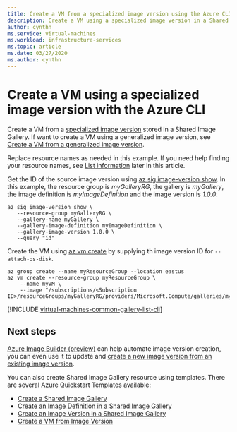 ```yaml
---
title: Create a VM from a specialized image version using the Azure CLI
description: Create a VM using a specialized image version in a Shared Image Gallery using the Azure CLI.
author: cynthn
ms.service: virtual-machines
ms.workload: infrastructure-services
ms.topic: article
ms.date: 03/27/2020
ms.author: cynthn
---
```


# Create a VM using a specialized image version with the Azure CLI

Create a VM from a [specialized image version](https://docs.microsoft.com/azure/virtual-machines/linux/shared-image-galleries#generalized-and-specialized-images) stored in a Shared Image Gallery. If want to create a VM using a generalized image version, see [Create a VM from a generalized image version](vm-generalized-image-version-cli.md).

Replace resource names as needed in this example. If you need help finding your resource names, see [List information](#list-information) later in this article.

Get the ID of the source image version using [az sig image-version show](/cli/azure/sig/image-version#az-sig-image-version-show). In this example, the resource group is *myGalleryRG*, the gallery is *myGallery*, the image definition is *myImageDefinition* and the image version is *1.0.0*.

```azurecli-interactive
az sig image-version show \
   --resource-group myGalleryRG \
   --gallery-name myGallery \
   --gallery-image-definition myImageDefinition \
   --gallery-image-version 1.0.0 \
   --query "id"
```

Create the VM using [az vm create](/cli/azure/vm#az-vm-create) by supplying th image version ID for `--attach-os-disk`. 

```azurecli
az group create --name myResourceGroup --location eastus
az vm create --resource-group myResourceGroup \
    --name myVM \
    --image "/subscriptions/<Subscription ID>/resourceGroups/myGalleryRG/providers/Microsoft.Compute/galleries/myGallery/images/myImageDefinition/versions/1.0.0"
```


[!INCLUDE [virtual-machines-common-gallery-list-cli](../../includes/virtual-machines-common-gallery-list-cli.md)]

## Next steps
[Azure Image Builder (preview)](./linux/image-builder-overview.md) can help automate image version creation, you can even use it to update and [create a new image version from an existing image version](./linux/image-builder-gallery-update-image-version.md). 

You can also create Shared Image Gallery resource using templates. There are several Azure Quickstart Templates available: 

- [Create a Shared Image Gallery](https://azure.microsoft.com/resources/templates/101-sig-create/)
- [Create an Image Definition in a Shared Image Gallery](https://azure.microsoft.com/resources/templates/101-sig-image-definition-create/)
- [Create an Image Version in a Shared Image Gallery](https://azure.microsoft.com/resources/templates/101-sig-image-version-create/)
- [Create a VM from Image Version](https://azure.microsoft.com/resources/templates/101-vm-from-sig/)


